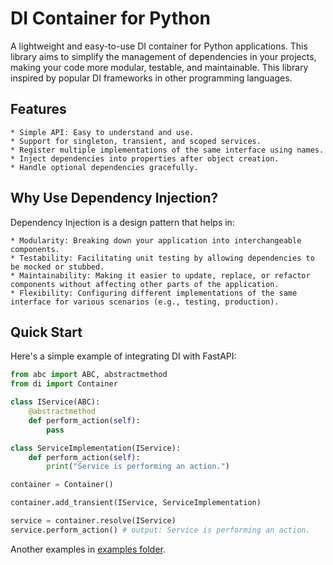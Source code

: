 # DI Container for Python

A lightweight and easy-to-use DI container for Python applications. This library aims to simplify the management of dependencies in your projects, making your code more modular, testable, and maintainable. This library inspired by popular DI frameworks in other programming languages.


## Features

    * Simple API: Easy to understand and use.
    * Support for singleton, transient, and scoped services.
    * Register multiple implementations of the same interface using names.
    * Inject dependencies into properties after object creation.
    * Handle optional dependencies gracefully.


## Why Use Dependency Injection?

Dependency Injection is a design pattern that helps in:

    * Modularity: Breaking down your application into interchangeable components.
    * Testability: Facilitating unit testing by allowing dependencies to be mocked or stubbed.
    * Maintainability: Making it easier to update, replace, or refactor components without affecting other parts of the application.
    * Flexibility: Configuring different implementations of the same interface for various scenarios (e.g., testing, production).

## Quick Start

Here's a simple example of integrating DI with FastAPI:
```python
from abc import ABC, abstractmethod
from di import Container

class IService(ABC):
    @abstractmethod
    def perform_action(self):
        pass

class ServiceImplementation(IService):
    def perform_action(self):
        print("Service is performing an action.")

container = Container()

container.add_transient(IService, ServiceImplementation)

service = container.resolve(IService)
service.perform_action() # output: Service is performing an action.
```
Another examples in [examples folder](./examples).